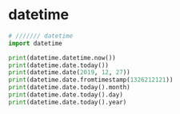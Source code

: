 # datetime

```py
# /////// datetime
import datetime

print(datetime.datetime.now())
print(datetime.date.today())
print(datetime.date(2019, 12, 27))
print(datetime.date.fromtimestamp(1326212121))
print(datetime.date.today().month)
print(datetime.date.today().day)
print(datetime.date.today().year)
```

<!--
- datetime : module
	- date
	  class date(year, month, day)
		- year
		- month
		- day
		- max
		- min
		- weekday()
		- today()
		- replace()
		- isocalendar()
			- Return a 3-tuple containing ISO year, week number, and weekday
		- date.isoformat()
			- string in ISO 8601 format, YYYY-MM-DD.
		- date.isoweekday()
			- Return the day of the week represented by the date.
    			- Monday == 1 ... Sunday == 7
	- time
	   class time(hour, minute, second, microsecond) * all arguments are optional
		    hour : 0-23
	 	    minute : 0-59
		    second : 0-59
		     microsecond : 0..999999
		- hour
		- isoformat()
			Return string in ISO 8601 format, [HH[:MM[:SS[.mmm[uuu]]]]][+HH:MM].
		- min
		- max
		- microsecond
		- minute
		- replace()
		- second
	- datetime
	  class(year, month, day, *hour, *minute, *second, *microsecond)
		- date()
		- day
		- hour
		- isocalendar()
		- isoformat()
		- isoweekday()
		- max
		- min
		- microsecond
		- minute
		- month
		- replace
		- second
		- now()
		- time()
		- today()
		- now() vs today()
		- weekday()
		- year
		- strftime(format)

	- formats
	%a	Weekday, short version	Wed
	%A	Weekday, full version	Wednesday
	%w	Weekday as a number 0-6, 0 is Sunday	3
	%d	Day of month 01-31	31
	https://www.w3schools.com/python/python_datetime.asp
-->
